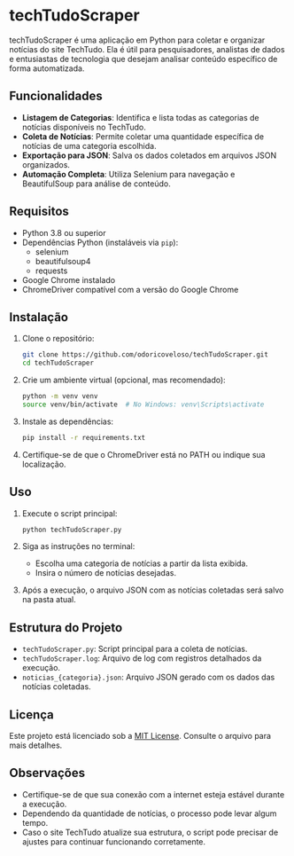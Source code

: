 # techTudoScraper

techTudoScraper é uma aplicação em Python para coletar e organizar notícias do site TechTudo. Ela é útil para pesquisadores, analistas de dados e entusiastas de tecnologia que desejam analisar conteúdo específico de forma automatizada.

## Funcionalidades

- **Listagem de Categorias**: Identifica e lista todas as categorias de notícias disponíveis no TechTudo.
- **Coleta de Notícias**: Permite coletar uma quantidade específica de notícias de uma categoria escolhida.
- **Exportação para JSON**: Salva os dados coletados em arquivos JSON organizados.
- **Automação Completa**: Utiliza Selenium para navegação e BeautifulSoup para análise de conteúdo.

## Requisitos

- Python 3.8 ou superior
- Dependências Python (instaláveis via `pip`):
  - selenium
  - beautifulsoup4
  - requests
- Google Chrome instalado
- ChromeDriver compatível com a versão do Google Chrome

## Instalação

1. Clone o repositório:
   ```bash
   git clone https://github.com/odoricoveloso/techTudoScraper.git
   cd techTudoScraper

2. Crie um ambiente virtual (opcional, mas recomendado):
   ```bash
   python -m venv venv
   source venv/bin/activate  # No Windows: venv\Scripts\activate
   ```

3. Instale as dependências:
   ```bash
   pip install -r requirements.txt
   ```

4. Certifique-se de que o ChromeDriver está no PATH ou indique sua localização.

## Uso

1. Execute o script principal:
   ```bash
   python techTudoScraper.py
   ```

2. Siga as instruções no terminal:
   - Escolha uma categoria de notícias a partir da lista exibida.
   - Insira o número de notícias desejadas.

3. Após a execução, o arquivo JSON com as notícias coletadas será salvo na pasta atual.

## Estrutura do Projeto

- `techTudoScraper.py`: Script principal para a coleta de notícias.
- `techTudoScraper.log`: Arquivo de log com registros detalhados da execução.
- `noticias_{categoria}.json`: Arquivo JSON gerado com os dados das notícias coletadas.

## Licença

Este projeto está licenciado sob a [MIT License](LICENSE). Consulte o arquivo para mais detalhes.

## Observações

- Certifique-se de que sua conexão com a internet esteja estável durante a execução.
- Dependendo da quantidade de notícias, o processo pode levar algum tempo.
- Caso o site TechTudo atualize sua estrutura, o script pode precisar de ajustes para continuar funcionando corretamente.

